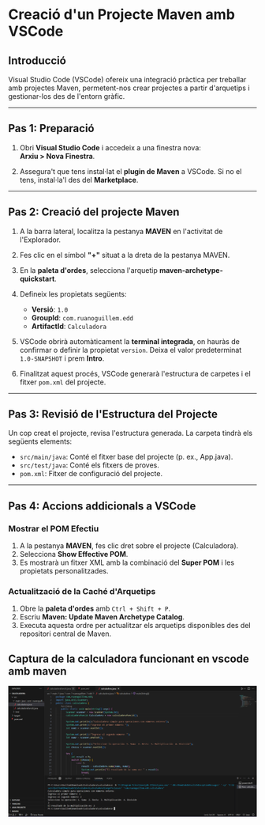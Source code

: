 
# Creació d'un Projecte Maven amb VSCode

## Introducció

Visual Studio Code (VSCode) ofereix una integració pràctica per treballar amb projectes Maven, permetent-nos crear projectes a partir d'arquetips i gestionar-los des de l'entorn gràfic.

---

## Pas 1: Preparació

1. Obri **Visual Studio Code** i accedeix a una finestra nova:  
   **Arxiu > Nova Finestra**.

2. Assegura't que tens instal·lat el **plugin de Maven** a VSCode. Si no el tens, instal·la'l des del **Marketplace**.

---

## Pas 2: Creació del projecte Maven

1. A la barra lateral, localitza la pestanya **MAVEN** en l'activitat de l'Explorador.

2. Fes clic en el símbol **"+"** situat a la dreta de la pestanya MAVEN.

3. En la **paleta d'ordes**, selecciona l'arquetip **maven-archetype-quickstart**.

4. Defineix les propietats següents:
   - **Versió**: `1.0`
   - **GroupId**: `com.ruanoguillem.edd`
   - **ArtifactId**: `Calculadora`

5. VSCode obrirà automàticament la **terminal integrada**, on hauràs de confirmar o definir la propietat `version`. Deixa el valor predeterminat `1.0-SNAPSHOT` i prem **Intro**.

6. Finalitzat aquest procés, VSCode generarà l'estructura de carpetes i el fitxer `pom.xml` del projecte.

---

## Pas 3: Revisió de l'Estructura del Projecte

Un cop creat el projecte, revisa l'estructura generada. La carpeta tindrà els següents elements:

- `src/main/java`: Conté el fitxer base del projecte (p. ex., App.java).
- `src/test/java`: Conté els fitxers de proves.
- `pom.xml`: Fitxer de configuració del projecte.

---

## Pas 4: Accions addicionals a VSCode

### Mostrar el POM Efectiu

1. A la pestanya **MAVEN**, fes clic dret sobre el projecte (Calculadora).
2. Selecciona **Show Effective POM**.
3. Es mostrarà un fitxer XML amb la combinació del **Super POM** i les propietats personalitzades.

### Actualització de la Caché d'Arquetips

1. Obre la **paleta d'ordes** amb `Ctrl + Shift + P`.
2. Escriu **Maven: Update Maven Archetype Catalog**.
3. Executa aquesta ordre per actualitzar els arquetips disponibles des del repositori central de Maven.

## Captura de la calculadora funcionant en vscode amb maven
![alt text](image-3.png)
